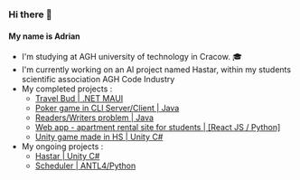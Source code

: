 ### Hi there 👋

#### My name is Adrian 
- I'm studying at AGH university of technology in Cracow. :mortar_board:
- I'm currently working on an AI project named Hastar, within my students scientific association AGH Code Industry 
- My completed projects :
    - [Travel Bud | .NET MAUI](https://github.com/adrk17/TravelBudMaui)
    - [Poker game in CLI Server/Client | Java](https://github.com/adrk17/poker)
    - [Readers/Writers problem | Java](https://github.com/adrk17/Library)
    - [Web app - apartment rental site for students | [React JS / Python]](https://github.com/iAndRYou/RentALL)
    - [Unity game made in HS | Unity C#](https://github.com/adrk17/Terraforminium)
- My ongoing projects :
    - [Hastar | Unity C#](https://github.com/AGH-Code-Industry/hastar)
    - [Scheduler | ANTL4/Python](https://github.com/iAndRYou/scheduler-language)

